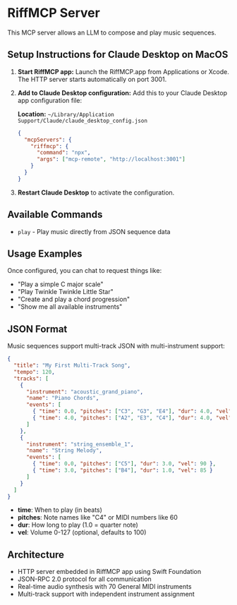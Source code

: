 # RiffMCP Server

This MCP server allows an LLM to compose and play music sequences.

## Setup Instructions for Claude Desktop on MacOS

1. **Start RiffMCP app:**
   Launch the RiffMCP.app from Applications or Xcode. The HTTP server starts automatically on port 3001.

2. **Add to Claude Desktop configuration:**
   Add this to your Claude Desktop app configuration file:
   
   **Location:** `~/Library/Application Support/Claude/claude_desktop_config.json`
   
   ```json
   {
     "mcpServers": {
       "riffmcp": {
         "command": "npx",
         "args": ["mcp-remote", "http://localhost:3001"]
       }
     }
   }
   ```

3. **Restart Claude Desktop** to activate the configuration.

## Available Commands

- `play` - Play music directly from JSON sequence data

## Usage Examples

Once configured, you can chat to request things like:

- "Play a simple C major scale"
- "Play Twinkle Twinkle Little Star"
- "Create and play a chord progression"
- "Show me all available instruments"

## JSON Format

Music sequences support multi-track JSON with multi-instrument support:

```json
{
  "title": "My First Multi-Track Song",
  "tempo": 120,
  "tracks": [
    {
      "instrument": "acoustic_grand_piano",
      "name": "Piano Chords",
      "events": [
        { "time": 0.0, "pitches": ["C3", "G3", "E4"], "dur": 4.0, "vel": 60 },
        { "time": 4.0, "pitches": ["A2", "E3", "C4"], "dur": 4.0, "vel": 60 }
      ]
    },
    {
      "instrument": "string_ensemble_1",
      "name": "String Melody",
      "events": [
        { "time": 0.0, "pitches": ["C5"], "dur": 3.0, "vel": 90 },
        { "time": 3.0, "pitches": ["B4"], "dur": 1.0, "vel": 85 }
      ]
    }
  ]
}
```

- **time**: When to play (in beats)
- **pitches**: Note names like "C4" or MIDI numbers like 60
- **dur**: How long to play (1.0 = quarter note)
- **vel**: Volume 0-127 (optional, defaults to 100)

## Architecture

- HTTP server embedded in RiffMCP app using Swift Foundation
- JSON-RPC 2.0 protocol for all communication
- Real-time audio synthesis with 70 General MIDI instruments
- Multi-track support with independent instrument assignment
